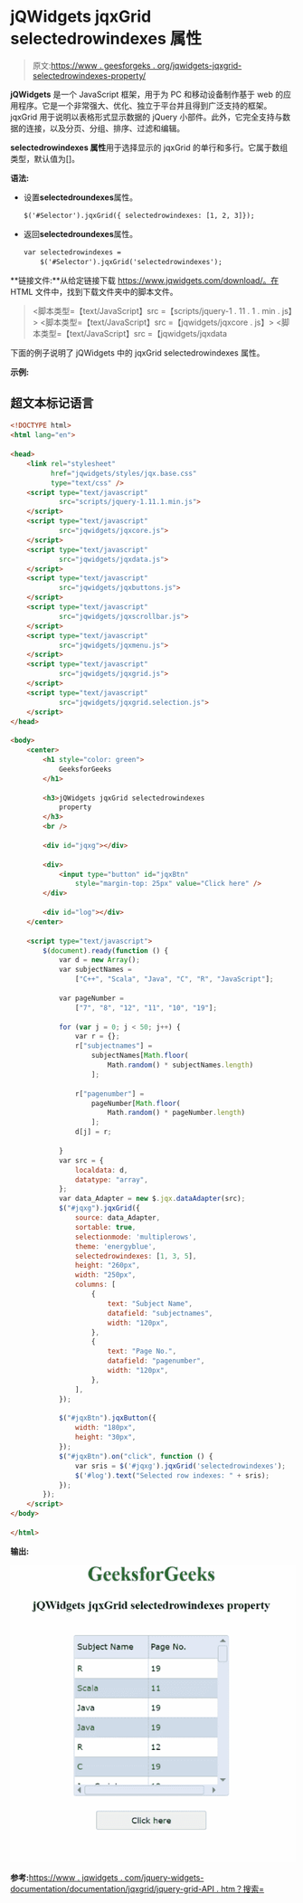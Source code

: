 # jQWidgets jqxGrid selectedrowindexes 属性

> 原文:[https://www . geesforgeks . org/jqwidgets-jqxgrid-selectedrowindexes-property/](https://www.geeksforgeeks.org/jqwidgets-jqxgrid-selectedrowindexes-property/)

**jQWidgets** 是一个 JavaScript 框架，用于为 PC 和移动设备制作基于 web 的应用程序。它是一个非常强大、优化、独立于平台并且得到广泛支持的框架。jqxGrid 用于说明以表格形式显示数据的 jQuery 小部件。此外，它完全支持与数据的连接，以及分页、分组、排序、过滤和编辑。

**selectedrowindexes 属性**用于选择显示的 jqxGrid 的单行和多行。它属于数组类型，默认值为[]。

**语法:**

*   设置**selectedroundexes**属性。

    ```html
    $('#Selector').jqxGrid({ selectedrowindexes: [1, 2, 3]});
    ```

*   返回**selectedroundexes**属性。

    ```html
    var selectedrowindexes = 
        $('#Selector').jqxGrid('selectedrowindexes');
    ```

**链接文件:**从给定链接下载 https://www.jqwidgets.com/download/。在 HTML 文件中，找到下载文件夹中的脚本文件。

> <link rel="”stylesheet”" href="”jqwidgets/styles/jqx.base.css”" type="”text/css”">
> <脚本类型=【text/JavaScript】src =【scripts/jquery-1 . 11 . 1 . min . js】></脚本>
> <脚本类型=【text/JavaScript】src =【jqwidgets/jqxcore . js】></脚本>
> <脚本类型=【text/JavaScript】src =【jqwidgets/jqxdata

下面的例子说明了 jQWidgets 中的 jqxGrid selectedrowindexes 属性。

**示例:**

## 超文本标记语言

```html
<!DOCTYPE html>
<html lang="en">

<head>
    <link rel="stylesheet"
          href="jqwidgets/styles/jqx.base.css" 
          type="text/css" />
    <script type="text/javascript" 
            src="scripts/jquery-1.11.1.min.js">
    </script>
    <script type="text/javascript" 
            src="jqwidgets/jqxcore.js">
    </script>
    <script type="text/javascript" 
            src="jqwidgets/jqxdata.js">
    </script>
    <script type="text/javascript" 
            src="jqwidgets/jqxbuttons.js">
    </script>
    <script type="text/javascript" 
            src="jqwidgets/jqxscrollbar.js">
    </script>
    <script type="text/javascript" 
            src="jqwidgets/jqxmenu.js">
    </script>
    <script type="text/javascript" 
            src="jqwidgets/jqxgrid.js">
    </script>
    <script type="text/javascript" 
            src="jqwidgets/jqxgrid.selection.js">
    </script>
</head>

<body>
    <center>
        <h1 style="color: green">
            GeeksforGeeks
        </h1>

        <h3>jQWidgets jqxGrid selectedrowindexes
            property
        </h3>
        <br />

        <div id="jqxg"></div>

        <div>
            <input type="button" id="jqxBtn" 
                style="margin-top: 25px" value="Click here" />
        </div>

        <div id="log"></div>
    </center>

    <script type="text/javascript">
        $(document).ready(function () {
            var d = new Array();
            var subjectNames =
                ["C++", "Scala", "Java", "C", "R", "JavaScript"];

            var pageNumber =
                ["7", "8", "12", "11", "10", "19"];

            for (var j = 0; j < 50; j++) {
                var r = {};
                r["subjectnames"] =
                    subjectNames[Math.floor(
                        Math.random() * subjectNames.length)
                    ];

                r["pagenumber"] =
                    pageNumber[Math.floor(
                        Math.random() * pageNumber.length)
                    ];
                d[j] = r;

            }
            var src = {
                localdata: d,
                datatype: "array",
            };
            var data_Adapter = new $.jqx.dataAdapter(src);
            $("#jqxg").jqxGrid({
                source: data_Adapter,
                sortable: true,
                selectionmode: 'multiplerows',
                theme: 'energyblue',
                selectedrowindexes: [1, 3, 5],
                height: "260px",
                width: "250px",
                columns: [
                    {
                        text: "Subject Name",
                        datafield: "subjectnames",
                        width: "120px",
                    },
                    {
                        text: "Page No.",
                        datafield: "pagenumber",
                        width: "120px",
                    },
                ],
            });

            $("#jqxBtn").jqxButton({
                width: "180px",
                height: "30px",
            });
            $("#jqxBtn").on("click", function () {
                var sris = $('#jqxg').jqxGrid('selectedrowindexes');
                $('#log').text("Selected row indexes: " + sris);
            });
        });
    </script>
</body>

</html>
```

**输出:**

![](img/1dda919c5f1923b7cd52099611875107.png)

**参考:**[https://www . jqwidgets . com/jquery-widgets-documentation/documentation/jqxgrid/jquery-grid-API . htm？搜索=](https://www.jqwidgets.com/jquery-widgets-documentation/documentation/jqxgrid/jquery-grid-api.htm?search=)